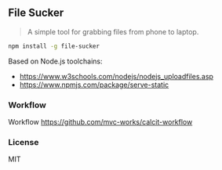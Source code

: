 
File Sucker
----

> A simple tool for grabbing files from phone to laptop.

```bash
npm install -g file-sucker
```

Based on Node.js toolchains:

* https://www.w3schools.com/nodejs/nodejs_uploadfiles.asp
* https://www.npmjs.com/package/serve-static

### Workflow

Workflow https://github.com/mvc-works/calcit-workflow

### License

MIT
